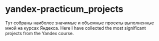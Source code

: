 # yandex-practicum_projects
Тут собраны наиболее значимые и объемные проекты выполненные мной на курсах Яндекса.
Here I have collected the most significant projects from the Yandex course.
